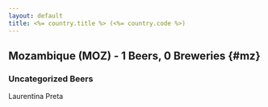 ```yaml
---
layout: default
title: <%= country.title %> (<%= country.code %>)
---
```


## Mozambique (MOZ) - 1 Beers, 0 Breweries {#mz}



### Uncategorized Beers

Laurentina Preta  



 
